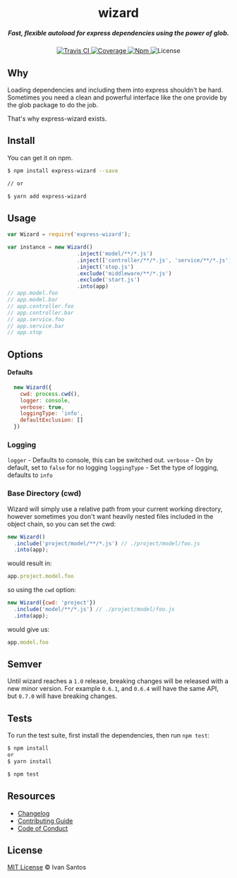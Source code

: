 <h1 align="center">wizard</h1>

<h5 align="center">Fast, flexible autoload for express dependencies using the power of glob.</h5>

<div align="center">
  <a href="http://travis-ci.org/pragmaticivan/wizard">
    <img src="https://secure.travis-ci.org/pragmaticivan/wizard.svg?branch=master" alt="Travis CI" />
  </a>

  <a href="https://codecov.io/gh/pragmaticivan/wizard">
    <img src="https://codecov.io/gh/pragmaticivan/wizard/branch/master/graph/badge.svg" alt="Coverage" />
  </a>

  <a href="https://www.npmjs.com/package/express-wizard">
    <img src="https://img.shields.io/npm/v/express-wizard.svg" alt="Npm" />
  </a>

  <img src="https://img.shields.io/npm/l/express-wizard.svg" alt="License">
</div>

## Why

Loading dependencies and including them into express shouldn't be hard. Sometimes you need a clean and powerful interface like the one provide by the glob package to do the job.

That's why express-wizard exists.

## Install

You can get it on npm.

```bash
$ npm install express-wizard --save

// or

$ yarn add express-wizard
```
## Usage
```js
var Wizard = require('express-wizard');

var instance = new Wizard()
                      .inject('model/**/*.js')
                      .inject(['controller/**/*.js', 'service/**/*.js'])
                      .inject('stop.js')
                      .exclude('middleware/**/*.js')
                      .exclude('start.js')
                      .into(app)
// app.model.foo
// app.model.bar
// app.controller.foo
// app.controller.bar
// app.service.foo
// app.service.bar
// app.stop

```

## Options

#### Defaults

```js
  new Wizard({
    cwd: process.cwd(),
    logger: console,
    verbose: true,
    loggingType: 'info',
    defaultExclusion: []
  })
```
### Logging

  `logger` - Defaults to console, this can be switched out.
  `verbose` - On by default, set to `false` for no logging
  `loggingType` - Set the type of logging, defaults to `info`

### Base Directory (cwd)

  Wizard will simply use a relative path from your current working directory, however sometimes you don't want heavily nested files included in the object chain, so you can set the cwd:

```js
new Wizard()
  .include('project/model/**/*.js') // ./project/model/foo.js
  .into(app);
```

  would result in:

```js
app.project.model.foo
```

  so using the `cwd` option:

```js
new Wizard({cwd: 'project'})
  .include('model/**/*.js') // ./project/model/foo.js
  .into(app);
```
  would give us:

```js
app.model.foo
```


## Semver

Until wizard reaches a `1.0` release, breaking changes will be released with a new minor version. For example `0.6.1`, and `0.6.4` will have the same API, but `0.7.0` will have breaking changes.

## Tests

To run the test suite, first install the dependencies, then run `npm test`:

```bash
$ npm install
or
$ yarn install

$ npm test
```
## Resources

* [Changelog](https://github.com/pragmaticivan/wizard/blob/master/CHANGELOG.md)
* [Contributing Guide](https://github.com/pragmaticivan/wizard/blob/master/CONTRIBUTING.md)
* [Code of Conduct](https://github.com/pragmaticivan/wizard/blob/master/CODE_OF_CONDUCT.md)

## License

[MIT License](http://pragmaticivan.mit-license.org/) © Ivan Santos
